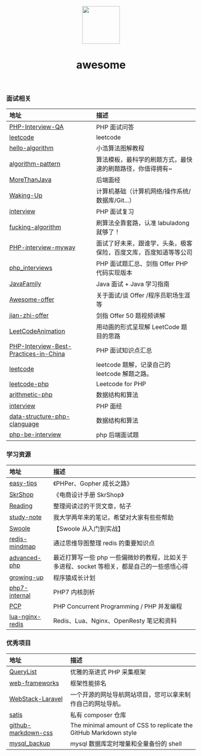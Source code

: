 <p align="center">
    <img src="https://raw.githubusercontent.com/backend-repo/awesome/master/images/avatar.png" height="100px">
    <h1 align="center">awesome</h1>
    <br>
</p>

### 面试相关

| 地址 | 描述 |  
| :--- | :---- |
| [PHP-Interview-QA](https://github.com/colinlet/PHP-Interview-QA) | PHP 面试问答 | 
| [leetcode](https://github.com/chenlixin93/leetcode) | leetcode | 
| [hello-algorithm](https://github.com/geekxh/hello-algorithm) | 小浩算法图解教程 | 
| [algorithm-pattern](https://github.com/greyireland/algorithm-pattern) | 算法模板，最科学的刷题方式，最快速的刷题路径，你值得拥有~ | 
| [MoreThanJava](https://github.com/wmyskxz/MoreThanJava) | 后端面经 | 
| [Waking-Up](https://github.com/wolverinn/Waking-Up) | 计算机基础（计算机网络/操作系统/数据库/Git...） | 
| [interview](https://github.com/Zuomyname/interview) | PHP 面试复习 | 
| [fucking-algorithm](https://github.com/labuladong/fucking-algorithm) | 刷算法全靠套路，认准 labuladong 就够了！ | 
| [PHP-interview-myway](https://github.com/disxo/PHP-interview-myway) | 面试了好未来，跟谁学，头条，极客保险，百度文库，百度知道等等公司 | 
| [php_interviews](https://github.com/nonfu/php_interviews) | PHP 面试题汇总、剑指 Offer PHP 代码实现版本 | 
| [JavaFamily](https://github.com/AobingJava/JavaFamily) | Java 面试 + Java 学习指南 | 
| [Awesome-offer](https://github.com/lietoumai/Awesome-offer) | 关于面试/谈 Offer /程序员职场生涯等 | 
| [jian-zhi-offer](https://github.com/HawsteinStudio/jian-zhi-offer) | 剑指 Offer 50 题视频讲解 | 
| [LeetCodeAnimation](https://github.com/MisterBooo/LeetCodeAnimation) | 用动画的形式呈现解 LeetCode 题目的思路 | 
| [PHP-Interview-Best-Practices-in-China](https://github.com/wudi/PHP-Interview-Best-Practices-in-China) | PHP 面试知识点汇总 | 
| [leetcode](https://github.com/azl397985856/leetcode) | leetcode 题解，记录自己的 leetcode 解题之路。 | 
| [leetcode-php](https://github.com/wuqinqiang/leetcode-php) | Leetcode for PHP | 
| [arithmetic-php](https://github.com/pushaowei/arithmetic-php) | 数据结构和算法 | 
| [interview](https://github.com/chunlintang/interview) | PHP 面经 | 
| [data-structure-php-clanguage](https://github.com/elarity/data-structure-php-clanguage) | 数据结构和算法 | 
| [php-be-interview](https://github.com/rucblake/php-be-interview) | php 后端面试题 | 


### 学习资源

| 地址 | 描述 |  
| :--- | :---- |
| [easy-tips](https://github.com/TIGERB/easy-tips) | 《PHPer、Gopher 成长之路》 | 
| [SkrShop](http://skrshop.tech/) | 《电商设计手册 SkrShop》 | 
| [Reading](https://github.com/zhaocong6/Reading) | 整理阅读过的干货文章，帖子 | 
| [study-note](https://github.com/huanghantao/study-note) | 我大学两年来的笔记，希望对大家有些些帮助 | 
| [Swoole](https://github.com/xinliangnote/Swoole) | 【Swoole 从入门到实战】 | 
| [redis-mindmap](https://github.com/Weiwf/redis-mindmap) | 通过思维导图整理 redis 的重要知识点 | 
| [advanced-php](https://github.com/elarity/advanced-php) | 最近打算写一些 php 一些偏微妙的教程，比如关于多进程、socket 等相关，都是自己的一些感悟心得 | 
| [growing-up](https://github.com/mylxsw/growing-up) | 程序猿成长计划 | 
| [php7-internal](https://github.com/pangudashu/php7-internal) | PHP7 内核剖析 | 
| [PCP](https://github.com/farwish/PCP) | PHP Concurrent Programming / PHP 并发编程 | 
| [lua-nginx-redis](https://github.com/Tinywan/lua-nginx-redis) | Redis、Lua、Nginx、OpenResty 笔记和资料 | 

### 优秀项目

| 地址 | 描述 |  
| :--- | :---- |
| [QueryList](https://github.com/jae-jae/QueryList) | 优雅的渐进式 PHP 采集框架 | 
| [web-frameworks](https://github.com/the-benchmarker/web-frameworks) | 框架性能排名 | 
| [WebStack-Laravel](https://github.com/hui-ho/WebStack-Laravel) | 一个开源的网址导航网站项目，您可以拿来制作自己的网址导航。 | 
| [satis](https://github.com/composer/satis) | 私有 composer 仓库 | 
| [github-markdown-css](https://github.com/sindresorhus/github-markdown-css) | The minimal amount of CSS to replicate the GitHub Markdown style | 
| [mysql_backup](https://github.com/wentmac/mysql_backup) | mysql 数据库定时增量和全量备份的 shell | 

